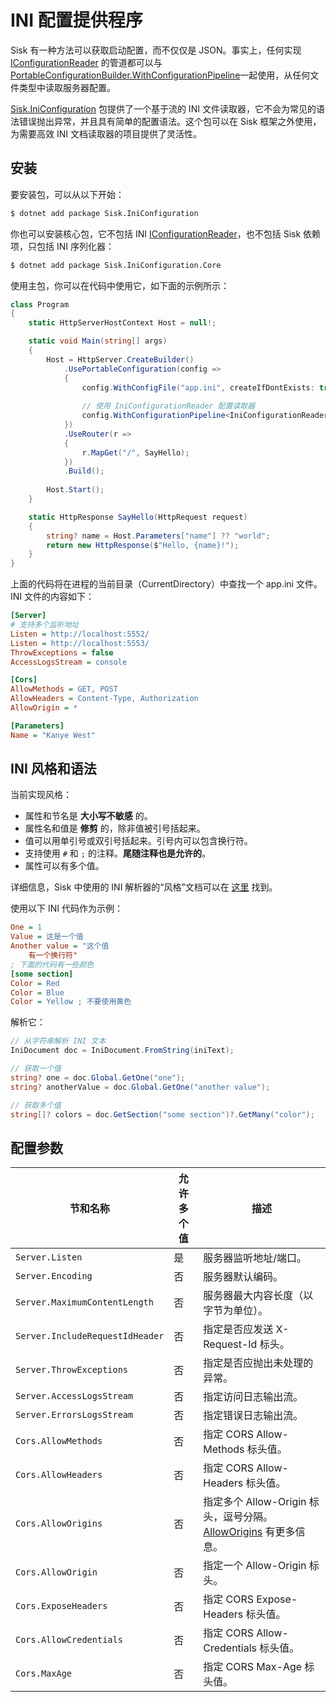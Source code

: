 # INI 配置提供程序

Sisk 有一种方法可以获取启动配置，而不仅仅是 JSON。事实上，任何实现 [IConfigurationReader](/api/Sisk.Core.Http.Hosting.IConfigurationReader) 的管道都可以与 [PortableConfigurationBuilder.WithConfigurationPipeline](/api/Sisk.Core.Http.Hosting.PortableConfigurationBuilder)一起使用，从任何文件类型中读取服务器配置。

[Sisk.IniConfiguration](https://www.nuget.org/packages/Sisk.IniConfiguration/) 包提供了一个基于流的 INI 文件读取器，它不会为常见的语法错误抛出异常，并且具有简单的配置语法。这个包可以在 Sisk 框架之外使用，为需要高效 INI 文档读取器的项目提供了灵活性。

## 安装

要安装包，可以从以下开始：

```bash
$ dotnet add package Sisk.IniConfiguration
```

你也可以安装核心包，它不包括 INI [IConfigurationReader](https://docs.sisk-framework.org/api/Sisk.Core.Http.Hosting.IConfigurationReader)，也不包括 Sisk 依赖项，只包括 INI 序列化器：

```bash
$ dotnet add package Sisk.IniConfiguration.Core
```

使用主包，你可以在代码中使用它，如下面的示例所示：

```cs
class Program
{
    static HttpServerHostContext Host = null!;

    static void Main(string[] args)
    {
        Host = HttpServer.CreateBuilder()
            .UsePortableConfiguration(config =>
            {
                config.WithConfigFile("app.ini", createIfDontExists: true);
                
                // 使用 IniConfigurationReader 配置读取器
                config.WithConfigurationPipeline<IniConfigurationReader>();
            })
            .UseRouter(r =>
            {
                r.MapGet("/", SayHello);
            })
            .Build();
        
        Host.Start();
    }

    static HttpResponse SayHello(HttpRequest request)
    {
        string? name = Host.Parameters["name"] ?? "world";
        return new HttpResponse($"Hello, {name}!");
    }
}
```

上面的代码将在进程的当前目录（CurrentDirectory）中查找一个 app.ini 文件。INI 文件的内容如下：

```ini
[Server]
# 支持多个监听地址
Listen = http://localhost:5552/
Listen = http://localhost:5553/
ThrowExceptions = false
AccessLogsStream = console

[Cors]
AllowMethods = GET, POST
AllowHeaders = Content-Type, Authorization
AllowOrigin = *

[Parameters]
Name = "Kanye West"
```

## INI 风格和语法

当前实现风格：

- 属性和节名是 **大小写不敏感** 的。
- 属性名和值是 **修剪** 的，除非值被引号括起来。
- 值可以用单引号或双引号括起来。引号内可以包含换行符。
- 支持使用 `#` 和 `;` 的注释。**尾随注释也是允许的**。
- 属性可以有多个值。

详细信息，Sisk 中使用的 INI 解析器的“风格”文档可以在 [这里](https://github.com/sisk-http/archive/blob/master/ext/ini-reader-syntax.md) 找到。

使用以下 INI 代码作为示例：

```ini
One = 1
Value = 这是一个值
Another value = "这个值
    有一个换行符"
; 下面的代码有一些颜色
[some section]
Color = Red
Color = Blue
Color = Yellow ; 不要使用黄色
```

解析它：

```csharp
// 从字符串解析 INI 文本
IniDocument doc = IniDocument.FromString(iniText);

// 获取一个值
string? one = doc.Global.GetOne("one");
string? anotherValue = doc.Global.GetOne("another value");

// 获取多个值
string[]? colors = doc.GetSection("some section")?.GetMany("color");
```

## 配置参数

| 节和名称 | 允许多个值 | 描述 |
| ---------------- | --------------------- | ----------- |
| `Server.Listen` | 是 | 服务器监听地址/端口。 |
| `Server.Encoding` | 否 | 服务器默认编码。 |
| `Server.MaximumContentLength` | 否 | 服务器最大内容长度（以字节为单位）。 |
| `Server.IncludeRequestIdHeader` | 否 | 指定是否应发送 X-Request-Id 标头。 |
| `Server.ThrowExceptions` | 否 | 指定是否应抛出未处理的异常。 |
| `Server.AccessLogsStream` | 否 | 指定访问日志输出流。 |
| `Server.ErrorsLogsStream` | 否 | 指定错误日志输出流。 |
| `Cors.AllowMethods` | 否 | 指定 CORS Allow-Methods 标头值。 |
| `Cors.AllowHeaders` | 否 | 指定 CORS Allow-Headers 标头值。 |
| `Cors.AllowOrigins` | 否 | 指定多个 Allow-Origin 标头，逗号分隔。[AllowOrigins](/api/Sisk.Core.Entity.CrossOriginResourceSharingHeaders.AllowOrigins) 有更多信息。 |
| `Cors.AllowOrigin` | 否 | 指定一个 Allow-Origin 标头。 |
| `Cors.ExposeHeaders` | 否 | 指定 CORS Expose-Headers 标头值。 |
| `Cors.AllowCredentials` | 否 | 指定 CORS Allow-Credentials 标头值。 |
| `Cors.MaxAge` | 否 | 指定 CORS Max-Age 标头值。 |
